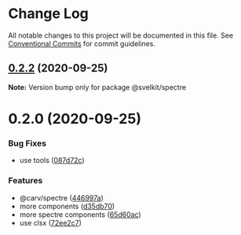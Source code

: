 # Change Log

All notable changes to this project will be documented in this file.
See [Conventional Commits](https://conventionalcommits.org) for commit guidelines.

## [0.2.2](https://github.com/kenoxa/svelkit/compare/@svelkit/spectre@0.2.0...@svelkit/spectre@0.2.2) (2020-09-25)

**Note:** Version bump only for package @svelkit/spectre

# 0.2.0 (2020-09-25)

### Bug Fixes

- use tools ([087d72c](https://github.com/kenoxa/svelkit/commit/087d72c507d808aec931ea2317d2f1992aaf56db))

### Features

- @carv/spectre ([446997a](https://github.com/kenoxa/svelkit/commit/446997aaf4939a03e7b32c7377be7cc7e7d38a6d))
- more components ([d35db70](https://github.com/kenoxa/svelkit/commit/d35db709a1630c2f657fe9a82b7a84fa4255a07b))
- more spectre components ([65d60ac](https://github.com/kenoxa/svelkit/commit/65d60ac4e361fc7e4fffa65eb6db31724f7a1ef9))
- use clsx ([72ee2c7](https://github.com/kenoxa/svelkit/commit/72ee2c788e377517c1a71d1cafe94a7253aab388))
